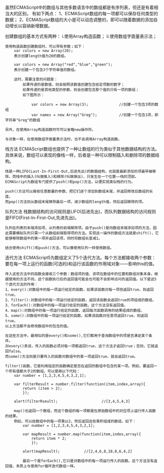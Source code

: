 ##
虽然ECMAScript中的数组与其他多数语言中的数组都是有序列表，但还是有着相当大的区别。
有如下两点：
    1、ECMAScript数组的每一项都可以保存任何类型的数据；
    2、ECMAScript数组的大小是可以动态调整的，即可以随着数据的添加自动增长以容纳新增数据。

创建数组的基本方式有两种：
    i.使用Array构造函数；
    ii.使用数组字面量表示法；

    使用构造函数创建数组时，可以带有参数；如下：
        var colors = new Array(20);
        表示创建length值为20的数组。

        var colors = new Array("red","blue","green");
        表示创建一个包含3个字符串值的数组。

        这时，需要注意的问题是：
            如果传递的是数值，则会按照该数值创建包含给定项数的数字；
            如果传递的是其他类型的参数，则会创建包含那个值的只有一项的数组；
            如下图所示：

                var colors = new Array(3);              //创建一个包含3项的数组
                var names = new Array("Greg");          //创建一个包含1项，即字符串"Greg"的数组

    另外，在使用Array构造函数时可可以省略new操作符。

    与对象一样，在使用数组字面量表示法时，也不会调用Array构造函数。


栈方法
    ECMAScript数组也提供了一种让数组的行为类似于其他数据结构的方法。具体来说，数组可以表现的像栈一样，后者是一种可以限制插入和删除项的数据结构。

    栈是一种LIFO(Last-In-First-Out,后进先出)的数据结构，也就是最新添加的项最早被移除。而栈中的插入(叫做推入)和移除(叫做弹出)，只发生在一个位置——栈的顶部。ECMAScript为数组专门提供了push()和pop()方法，以便实现类似栈的行为。

    push()方法可以接收任意数量的参数，把它们逐个添加到数组末尾，并返回修改后数组的长度。
    而pop()方法则从数组末尾移除最后一项，减少数组的length值，然后返回移除的项。

队列方法
    栈数据结构的访问规则是LIFO(后进先出)，而队列数据结构的访问规则是FIFO(First-In-First-Out,先进先出)。

    队列在列表的末端添加项，从列表的前端移除项。由于push()是向数组末端添加项的方法，因此需要模拟队列只需一个从数组前端取得项的方法。实现这一操作的数组方法就是shift()，它能够移除数组中的第一项并返回该项，同时将数组长度减1。

    结合使用shift()和push()方法，可以像使用队列一样使用数组。

迭代方法
    ECMAScript5为数组定义了5个迭代方法。每个方法都接收两个参数：要在每一项上运行的函数(可选的)和运行该函数的作用域对象——影响this的值。

    传入这些方法中的函数会接收三个参数：数组项的值、该项在数组中的位置和数组对象本身。根据使用的方法不同，这个函数执行后的返回值可能会也可能不会影响访问的返回值。以下是这5个迭代方法的作用：
    1、every():对数组中的每一项运行给定的函数，如果该函数对每一项但返回true，则返回true。
    2、filter():对数组中的每一项运行给定的函数，返回该函数会返回true的项组成的数组。
    3、forEach():对数组中的每一项运行给定的函数。这个方法没有返回值。
    4、map():对数组中的每一项运行给定的函数，返回每次函数调用的结果组成的数组。
    5、some():对数组中的每一项运行给定的函数，如果该函数对任意项返回true，则返回true。
    以上方法都不会修改数组中的包含的值。

    在这些方法中，最相似的是every()和some(),它们都用于查询数组中的项是否满足某个条件。
    对every()来说，传入的函数必须对每一项都返回true，这个方法才返回true；否则，它就返回false。
    而some()方法则是只要传入的函数对数组中的某一项返回true，就会返回true。

    filter()函数，它是利用指定的函数确定是否在返回的数组中包含的某一项。例如，要返回一个所有值都大于2的数组，可以使用以下代码：
        var number = [1,2,3,4,5,4,3,2,1];

        var filterResult = number.filter(function(item,index,array){
            return (item > 2);
            });

        alert(filterRseult);                    //[3,4,5,4,3]

        map()也返回一个数组，而这个数组的每一项都是在原始数组中的对应项上运行传入函数的结果。
        例如，可以给数组中的每一项乘以2，然后返回这些乘积组成的数组，如下：
            var number = [1,2,3,4,5,4,3,2,1];

            var mapResult = number.map(function(item,index,array){
                return item * 2;
                });

            alert(mapResult);           //[2,4,6,8,10,8,6,4,2]

            最后一个是forEach(),它只是对数组中的每一项运行传入的函数。这个方法没有返回值，本质上与使用for循环迭代数组一样。

            
